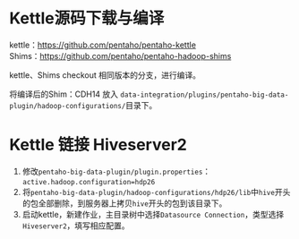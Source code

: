 # Kettle源码下载与编译
kettle：https://github.com/pentaho/pentaho-kettle   
Shims：https://github.com/pentaho/pentaho-hadoop-shims   

<!-- pentaho-osgi-bundles:  https://github.com/pentaho/pentaho-osgi-bundles -->

kettle、Shims checkout 相同版本的分支，进行编译。

将编译后的Shim：CDH14 放入 `data-integration/plugins/pentaho-big-data-plugin/hadoop-configurations/`目录下。  

# Kettle 链接 Hiveserver2
1. 修改`pentaho-big-data-plugin/plugin.properties`：`active.hadoop.configuration=hdp26`
2. 将`pentaho-big-data-plugin/hadoop-configurations/hdp26/lib`中`hive`开头的包全部删除，到服务器上拷贝`hive`开头的包到该目录下。   
3. 启动kettle，新建作业，主目录树中选择`Datasource Connection`，类型选择`Hiveserver2`，填写相应配置。



